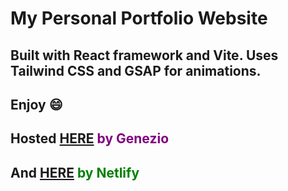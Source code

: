 # My Personal Portfolio Website

## Built with React framework and Vite. Uses Tailwind CSS and GSAP for animations.

## Enjoy 😄

## Hosted <span style="color: purple;">[HERE](https://leoni-cesar-portfolio.app.genez.io/) by Genezio</span>

## And <span style="color: green;">[HERE](https://leoni-cesar-portfolio.netlify.app/) by Netlify</span>

